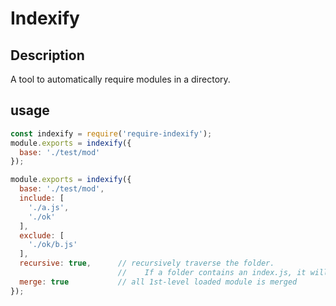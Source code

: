 # Indexify

## Description
A tool to automatically require modules in a directory.

## usage
```javascript
const indexify = require('require-indexify');
module.exports = indexify({
  base: './test/mod'
});
```
```javascript
module.exports = indexify({
  base: './test/mod',
  include: [
    './a.js',
    './ok'
  ],
  exclude: [
    './ok/b.js'
  ],
  recursive: true,      // recursively traverse the folder. 
                        //    If a folder contains an index.js, it will not be further traversed.
  merge: true           // all 1st-level loaded module is merged
});
```